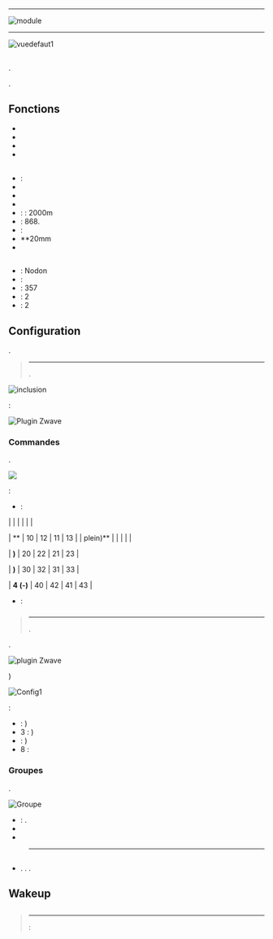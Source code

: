 # 

****

![module](images/nodon.softremote/module.jpg)

****

![vuedefaut1](images/nodon.softremote/vuedefaut1.png)

## 

.

.

## Fonctions

-   
-   
-   
-   

## 

-    : 
-   
-   
-   
-    :  : 2000m
-    : 868.
-    : 
-   **20mm
-   

## 

-    : Nodon
-    : 
-    : 357
-    : 2
-    : 2

## Configuration

 [](https://doc.jeedom.com/en_US/plugins/automation%20protocol/openzwave/).

> ****
>
> .

![inclusion](images/nodon.softremote/inclusion.jpg)

 :

![Plugin Zwave](images/nodon.softremote/information.png)

### Commandes

.

![](images/nodon.softremote/commandes.png)

 :

-    : 


|         |           |      |     |    |

| **         | 10             | 12             | 11             | 13             |
| plein)**       |                |                |                |                |

| **)**      | 20             | 22             | 21             | 23             |

| **)** | 30             | 32             | 31             | 33             |

| **4 (-)**      | 40             | 42             | 41             | 43             |


-    : 

### 

> ****
>
> .

.

![ plugin Zwave](images/plugin/bouton_configuration.jpg)

)

![Config1](images/nodon.softremote/config1.png)

 :

-    : )
-   3 : )
-    : )
-   8 : 

### Groupes

.

![Groupe](images/nodon.softremote/groupe.png)

-    : .
-   
-   

> ****
>
> 

## 

### 

-   . . .

## Wakeup



## 

> ****
>
>  : 
